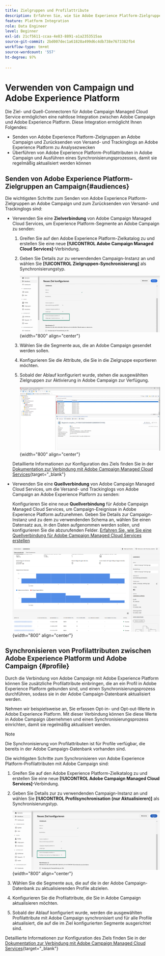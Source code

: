 ```yaml
---
title: Zielgruppen und Profilattribute
description: Erfahren Sie, wie Sie Adobe Experience Platform-Zielgruppen und Profilattribute mit Campaign synchronisieren.
feature: Platform Integration
role: Data Engineer
level: Beginner
exl-id: 21cf5611-ccaa-4e83-8891-a1a2353515aa
source-git-commit: 2bd007dec1a61828a499d6c4db738e7673382fb4
workflow-type: tm+mt
source-wordcount: '557'
ht-degree: 97%

---
```


# Verwenden von Campaign und Adobe Experience Platform

Die Ziel- und Quell-Connectoren für Adobe Campaign Managed Cloud Service ermöglichen eine nahtlose Integration zwischen Adobe Campaign und Adobe Experience Platform. Diese Integration ermöglicht Ihnen Folgendes:

* Senden von Adobe Experience Platform-Zielgruppen an Adobe Campaign und Zurücksenden von Versand- und Trackinglogs an Adobe Experience Platform zu Analysezwecken
* Überführen von Adobe Experience Platform-Profilattributen in Adobe Campaign und Ausführen eines Synchronisierungsprozesses, damit sie regelmäßig aktualisiert werden können

## Senden von Adobe Experience Platform-Zielgruppen an Campaign{#audiences}

Die wichtigsten Schritte zum Senden von Adobe Experience Platform-Zielgruppen an Adobe Campaign und zum Zurücksenden von Versand- und Trackinglogs sind:

* Verwenden Sie eine **Zielverbindung** von Adobe Campaign Managed Cloud Services, um Experience Platform-Segmente an Adobe Campaign zu senden:

   1. Greifen Sie auf den Adobe Experience Platform-Zielkatalog zu und erstellen Sie eine neue **[!UICONTROL Adobe Campaign Managed Cloud Services]**-Verbindung.
   1. Geben Sie Details zur zu verwendenden Campaign-Instanz an und wählen Sie **[!UICONTROL Zielgruppen-Synchronisierung]** als Synchronisierungstyp.

      ![](assets/aep-audience-sync.png){width="800" align="center"}

   1. Wählen Sie die Segmente aus, die an Adobe Campaign gesendet werden sollen.
   1. Konfigurieren Sie die Attribute, die Sie in die Zielgruppe exportieren möchten.
   1. Sobald der Ablauf konfiguriert wurde, stehen die ausgewählten Zielgruppen zur Aktivierung in Adobe Campaign zur Verfügung.

      ![](assets/aep-destination.png){width="800" align="center"}

  Detaillierte Informationen zur Konfiguration des Ziels finden Sie in der [Dokumentation zur Verbindung mit Adobe Campaign Managed Cloud Services](https://www.adobe.com/go/destinations-adobe-campaign-managed-cloud-services-en){target="_blank"}

* Verwenden Sie eine **Quellverbindung** von Adobe Campaign Managed Cloud Services, um die Versand- und Trackinglogs von Adobe Campaign an Adobe Experience Platform zu senden:

  Konfigurieren Sie eine neue **Quellverbindung** für Adobe Campaign Managed Cloud Services, um Campaign-Ereignisse in Adobe Experience Platform aufzunehmen. Geben Sie Details zur Campaign-Instanz und zu dem zu verwendenden Schema an, wählen Sie einen Datensatz aus, in den Daten aufgenommen werden sollen, und konfigurieren Sie die abzurufenden Felder. [Erfahren Sie, wie Sie eine Quellverbindung für Adobe Campaign Managed Cloud Services erstellen](https://www.adobe.com/go/sources-campaign-ui-en)

  ![](assets/aep-logs.png){width="800" align="center"}

## Synchronisieren von Profilattributen zwischen Adobe Experience Platform und Adobe Campaign {#profile}

Durch die Verbindung von Adobe Campaign mit Adobe Experience Platform können Sie zusätzliche Profilattribute einbringen, die an ein Profil in Adobe Experience Platform gebunden sind, und einen Synchronisierungsprozess durchführen, sodass sie in der Adobe Campaign-Datenbank aktualisiert werden.

Nehmen wir beispielsweise an, Sie erfassen Opt-in- und Opt-out-Werte in Adobe Experience Platform. Mit dieser Verbindung können Sie diese Werte in Adobe Campaign übernehmen und einen Synchronisierungsprozess einrichten, damit sie regelmäßig aktualisiert werden.

>[!NOTE]
>
>Die Synchronisierung von Profilattributen ist für Profile verfügbar, die bereits in der Adobe Campaign-Datenbank vorhanden sind.

Die wichtigsten Schritte zum Synchronisieren von Adobe Experience Platform-Profilattributen mit Adobe Campaign sind:

1. Greifen Sie auf den Adobe Experience Platform-Zielkatalog zu und erstellen Sie eine neue **[!UICONTROL Adobe Campaign Managed Cloud Services]**-Verbindung.
1. Geben Sie Details zur zu verwendenden Campaign-Instanz an und wählen Sie **[!UICONTROL Profilsynchronisation (nur Aktualisieren)]** als Synchronisierungstyp.

   ![](assets/aep-profile-sync.png){width="800" align="center"}

1. Wählen Sie die Segmente aus, die auf die in der Adobe Campaign-Datenbank zu aktualisierenden Profile abzielen.
1. Konfigurieren Sie die Profilattribute, die Sie in Adobe Campaign aktualisieren möchten.
1. Sobald der Ablauf konfiguriert wurde, werden die ausgewählten Profilattribute mit Adobe Campaign synchronisiert und für alle Profile aktualisiert, die auf die im Ziel konfigurierten Segmente ausgerichtet sind.

Detaillierte Informationen zur Konfiguration des Ziels finden Sie in der [Dokumentation zur Verbindung mit Adobe Campaign Managed Cloud Services](https://www.adobe.com/go/destinations-adobe-campaign-managed-cloud-services-en){target="_blank"}